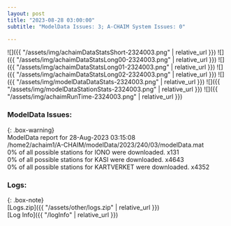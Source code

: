 ```yaml
---
layout: post
title: "2023-08-28 03:00:00"
subtitle: "ModelData Issues: 3; A-CHAIM System Issues: 0"

---
```


![]({{ "/assets/img/achaimDataStatsShort-2324003.png" | relative_url }})
![]({{ "/assets/img/achaimDataStatsLong00-2324003.png" | relative_url }})
![]({{ "/assets/img/achaimDataStatsLong01-2324003.png" | relative_url }})
![]({{ "/assets/img/achaimDataStatsLong02-2324003.png" | relative_url }})
![]({{ "/assets/img/modelDataDataStats-2324003.png" | relative_url }})
![]({{ "/assets/img/modelDataStationStats-2324003.png" | relative_url }})
![]({{ "/assets/img/achaimRunTime-2324003.png" | relative_url }})


### ModelData Issues:  
  
{: .box-warning}  
 ModelData report for 28-Aug-2023 03:15:08   
 /home2/achaim1/A-CHAIM/modelData/2023/240/03/modelData.mat   
 0% of all possible stations for IONO were downloaded. x131   
 0% of all possible stations for KASI were downloaded. x4643   
 0% of all possible stations for KARTVERKET were downloaded. x4352   
  


### Logs:  
  
{: .box-note}  
[Logs.zip]({{ "/assets/other/logs.zip" | relative_url }})  
[Log Info]({{ "/logInfo" | relative_url }})  
